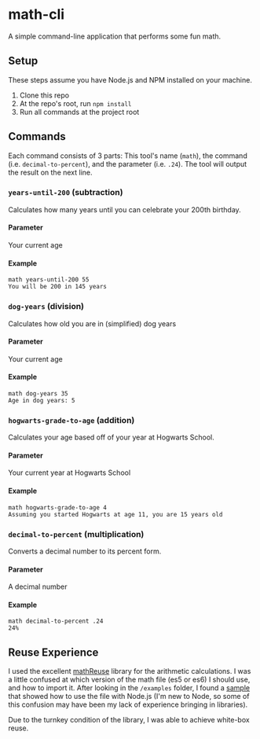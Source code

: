 # math-cli

A simple command-line application that performs some fun math.

## Setup

These steps assume you have Node.js and NPM installed on your machine.

1. Clone this repo
1. At the repo's root, run `npm install`
1. Run all commands at the project root

## Commands

Each command consists of 3 parts: This tool's name (`math`), the command (i.e. `decimal-to-percent`), and the parameter (i.e. `.24`). The tool will output the result on the next line.

### `years-until-200` (subtraction)

Calculates how many years until you can celebrate your 200th birthday.

#### Parameter

Your current age

#### Example

```
math years-until-200 55
You will be 200 in 145 years
```

### `dog-years` (division)

Calculates how old you are in (simplified) dog years

#### Parameter

Your current age

#### Example

```
math dog-years 35
Age in dog years: 5
```

### `hogwarts-grade-to-age` (addition)

Calculates your age based off of your year at Hogwarts School.

#### Parameter

Your current year at Hogwarts School

#### Example

```
math hogwarts-grade-to-age 4
Assuming you started Hogwarts at age 11, you are 15 years old
```

### `decimal-to-percent` (multiplication)

Converts a decimal number to its percent form.

#### Parameter

A decimal number

#### Example

```
math decimal-to-percent .24
24%
```

## Reuse Experience

I used the excellent [mathReuse](https://github.com/thh0003/mathReuse) library for the arithmetic calculations. I was a little confused at which version of the math file (es5 or es6) I should use, and how to import it. After looking in the `/examples` folder, I found a [sample](https://github.com/thh0003/mathReuse/blob/master/examples/ES5/node-server/app.js) that showed how to use the file with Node.js (I'm new to Node, so some of this confusion may have been my lack of experience bringing in libraries).

Due to the turnkey condition of the library, I was able to achieve white-box reuse.
